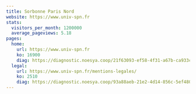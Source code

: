 ```yaml
---
title: Sorbonne Paris Nord
website: https://www.univ-spn.fr
stats:
  visitors_per_month: 1200000
  average_pageviews: 5.18
pages:
  home: 
    url: https://www.univ-spn.fr
    ko: 16900
    diag: https://diagnostic.noesya.coop/21f63093-ef58-4f31-a67b-ca933c04f35f
  legal: 
    url: https://www.univ-spn.fr/mentions-legales/
    ko: 2510
    diag: https://diagnostic.noesya.coop/93a88aeb-21e2-4d14-856c-5ef480c4dde5
---
```

